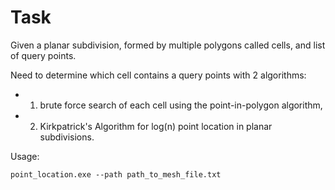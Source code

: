 # Task
Given a planar subdivision, formed by multiple polygons called cells, and list of query points. 

Need to determine which cell contains a query points with 2 algorithms:
* 1) brute force search of each cell using the point-in-polygon algorithm,
* 2) Kirkpatrick's Algorithm for log(n) point location in planar subdivisions.

Usage:
```
point_location.exe --path path_to_mesh_file.txt
```
